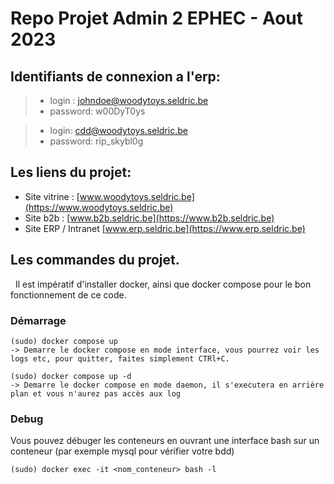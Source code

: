 # Repo Projet Admin 2 EPHEC - Aout 2023

## Identifiants de connexion a l'erp:
> - login : johndoe@woodytoys.seldric.be
> - password: w00DyT0ys

> - login: cdd@woodytoys.seldric.be
> - password: rip_skybl0g

## Les liens du projet:

- Site vitrine : [www.woodytoys.seldric.be](https://www.woodytoys.seldric.be)
- Site b2b : [www.b2b.seldric.be](https://www.b2b.seldric.be)
- Site ERP / Intranet [www.erp.seldric.be](https://www.erp.seldric.be)

## Les commandes du projet.
&nbsp;
Il est impératif d'installer docker, ainsi que docker compose pour le bon fonctionnement de ce code.
&nbsp;
### Démarrage
```
(sudo) docker compose up
-> Demarre le docker compose en mode interface, vous pourrez voir les logs etc, pour quitter, faites simplement CTRl+C.

(sudo) docker compose up -d
-> Demarre le docker compose en mode daemon, il s'executera en arrière plan et vous n'aurez pas accès aux log
```

### Debug
Vous pouvez débuger les conteneurs en ouvrant une interface bash sur un conteneur (par exemple mysql pour vérifier votre bdd)
```
(sudo) docker exec -it <nom_conteneur> bash -l
```
